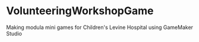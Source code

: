 # VolunteeringWorkshopGame
Making modula mini games for Children's Levine Hospital using GameMaker Studio
